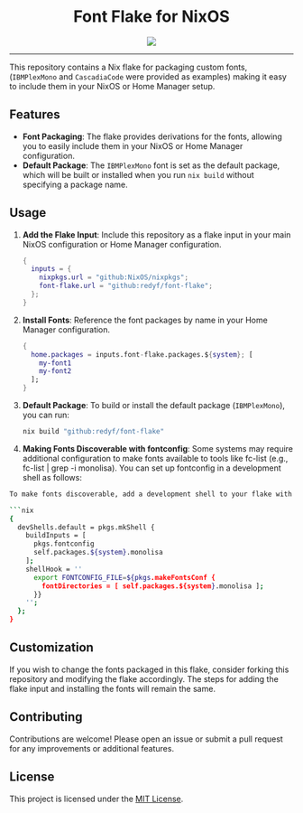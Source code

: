 <div align="center">
    <h1>Font Flake for NixOS</h1>
    <img src="https://camo.githubusercontent.com/6c587786c40763574c1a811ef06e3c7aa93f0daacec04b672e12243c4b066847/68747470733a2f2f6275696c74776974686e69782e6f72672f62616467652e737667"/>
</div>

<hr>

This repository contains a Nix flake for packaging custom fonts, (`IBMPlexMono` and `CascadiaCode` were provided as examples) making it easy to include them in your NixOS or Home Manager setup.

## Features

- **Font Packaging**: The flake provides derivations for the fonts, allowing you to easily include them in your NixOS or Home Manager configuration.
- **Default Package**: The `IBMPlexMono` font is set as the default package, which will be built or installed when you run `nix build` without specifying a package name.

## Usage

1. **Add the Flake Input**: Include this repository as a flake input in your main NixOS configuration or Home Manager configuration.

   ```nix
   {
     inputs = {
       nixpkgs.url = "github:NixOS/nixpkgs";
       font-flake.url = "github:redyf/font-flake";
     };
   }
   ```

2. **Install Fonts**: Reference the font packages by name in your Home Manager configuration.

   ```nix
   {
     home.packages = inputs.font-flake.packages.${system}; [
       my-font1
       my-font2
     ];
   }
   ```

3. **Default Package**: To build or install the default package (`IBMPlexMono`), you can run:

   ```sh
   nix build "github:redyf/font-flake"
   ```

4. **Making Fonts Discoverable with fontconfig**: Some systems may require additional configuration to make fonts available to tools like fc-list (e.g., fc-list | grep -i monolisa). You can set up fontconfig in a development shell as follows:

```bash
To make fonts discoverable, add a development shell to your flake with `fontconfig` and a `shellHook` to configure the font directories.

```nix
{
  devShells.default = pkgs.mkShell {
    buildInputs = [
      pkgs.fontconfig
      self.packages.${system}.monolisa
    ];
    shellHook = ''
      export FONTCONFIG_FILE=${pkgs.makeFontsConf {
        fontDirectories = [ self.packages.${system}.monolisa ];
      }}
    '';
  };
}
```

## Customization

If you wish to change the fonts packaged in this flake, consider forking this repository and modifying the flake accordingly. The steps for adding the flake input and installing the fonts will remain the same.

## Contributing

Contributions are welcome! Please open an issue or submit a pull request for any improvements or additional features.

## License

This project is licensed under the [MIT License](LICENSE).
